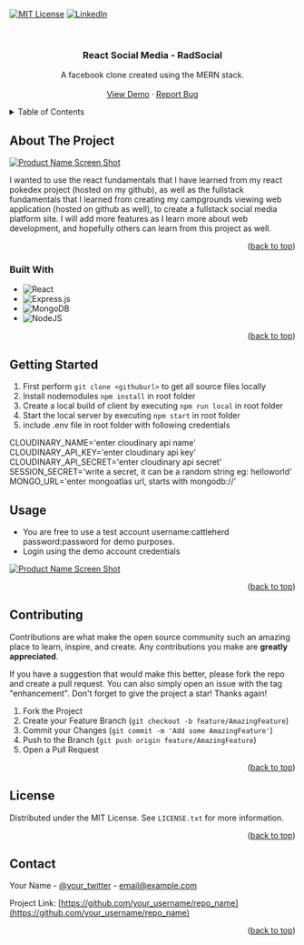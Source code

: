 



<!-- PROJECT SHIELDS -->


[![MIT License][license-shield]][license-url]
[![LinkedIn][linkedin-shield]](https://www.linkedin.com/in/radwan-ahmed-2267b8224/)



<!-- PROJECT LOGO -->
<br />
<div align="center">

  <h3 align="center">React Social Media - RadSocial</h3>

  <p align="center">
    A facebook clone created using the MERN stack.
    <br />
    <br />
    <a href="https://rad-social.herokuapp.com/">View Demo</a>
    ·
    <a href="https://github.com/cattleherd/react-social-media/issues">Report Bug</a>
    
  </p>
</div>



<!-- TABLE OF CONTENTS -->
<details>
  <summary>Table of Contents</summary>
  <ol>
    <li>
      <a href="#about-the-project">About The Project</a>
      <ul>
        <li><a href="#built-with">Built With</a></li>
      </ul>
    </li>
    <li>
      <a href="#getting-started">Getting Started</a>
      <ul>
        <li><a href="#prerequisites">Prerequisites</a></li>
        <li><a href="#installation">Installation</a></li>
      </ul>
    </li>
    <li><a href="#usage">Usage</a></li>
    <li><a href="#roadmap">Roadmap</a></li>
    <li><a href="#contributing">Contributing</a></li>
    <li><a href="#license">License</a></li>
    <li><a href="#contact">Contact</a></li>
    <li><a href="#acknowledgments">Acknowledgments</a></li>
  </ol>
</details>



<!-- ABOUT THE PROJECT -->
## About The Project

[![Product Name Screen Shot][product-screenshot]](https://rad-social.herokuapp.com/)

I wanted to use the react fundamentals that I have learned from my react pokedex project (hosted on my github), as well as the fullstack fundamentals that I learned from creating my campgrounds viewing web application (hosted on github as well), to create a fullstack social media platform site. I will add more features as I learn more about web development, and hopefully others can learn from this project as well.


<p align="right">(<a href="#readme-top">back to top</a>)</p>



### Built With

* ![React](https://img.shields.io/badge/react-%2320232a.svg?style=for-the-badge&logo=react&logoColor=%2361DAFB)
* ![Express.js](https://img.shields.io/badge/express.js-%23404d59.svg?style=for-the-badge&logo=express&logoColor=%2361DAFB)
* ![MongoDB](https://img.shields.io/badge/MongoDB-%234ea94b.svg?style=for-the-badge&logo=mongodb&logoColor=white)
* ![NodeJS](https://img.shields.io/badge/node.js-6DA55F?style=for-the-badge&logo=node.js&logoColor=white)


<p align="right">(<a href="#readme-top">back to top</a>)</p>



<!-- GETTING STARTED -->
## Getting Started

1. First perform ```git clone <githuburl>``` to get all source files locally
2. Install nodemodules ```npm install``` in root folder
3. Create a local build of client by executing ```npm run local``` in root folder
4. Start the local server by executing ```npm start``` in root folder
5. include .env file in root folder with following credentials

CLOUDINARY_NAME='enter cloudinary api name'
CLOUDINARY_API_KEY='enter cloudinary api key'
CLOUDINARY_API_SECRET='enter cloudinary api secret'
SESSION_SECRET='write a secret, it can be a random string eg: helloworld'
MONGO_URL='enter mongoatlas url, starts with mongodb://'

<!-- USAGE EXAMPLES -->
## Usage

- You are free to use a test account username:cattleherd password:password for demo purposes.
- Login using the demo account credentials


[![Product Name Screen Shot][product-screenshot2]](https://rad-social.herokuapp.com/)






<p align="right">(<a href="#readme-top">back to top</a>)</p>




<!-- CONTRIBUTING -->
## Contributing

Contributions are what make the open source community such an amazing place to learn, inspire, and create. Any contributions you make are **greatly appreciated**.

If you have a suggestion that would make this better, please fork the repo and create a pull request. You can also simply open an issue with the tag "enhancement".
Don't forget to give the project a star! Thanks again!

1. Fork the Project
2. Create your Feature Branch (`git checkout -b feature/AmazingFeature`)
3. Commit your Changes (`git commit -m 'Add some AmazingFeature'`)
4. Push to the Branch (`git push origin feature/AmazingFeature`)
5. Open a Pull Request

<p align="right">(<a href="#readme-top">back to top</a>)</p>



<!-- LICENSE -->
## License

Distributed under the MIT License. See `LICENSE.txt` for more information.

<p align="right">(<a href="#readme-top">back to top</a>)</p>



<!-- CONTACT -->
## Contact

Your Name - [@your_twitter](https://twitter.com/your_username) - email@example.com

Project Link: [https://github.com/your_username/repo_name](https://github.com/your_username/repo_name)

<p align="right">(<a href="#readme-top">back to top</a>)</p>





<!-- MARKDOWN LINKS & IMAGES -->
<!-- https://www.markdownguide.org/basic-syntax/#reference-style-links -->
[contributors-shield]: https://img.shields.io/github/contributors/othneildrew/Best-README-Template.svg?style=for-the-badge
[contributors-url]: https://github.com/othneildrew/Best-README-Template/graphs/contributors
[forks-shield]: https://img.shields.io/github/forks/othneildrew/Best-README-Template.svg?style=for-the-badge
[forks-url]: https://github.com/othneildrew/Best-README-Template/network/members
[stars-shield]: https://img.shields.io/github/stars/othneildrew/Best-README-Template.svg?style=for-the-badge
[stars-url]: https://github.com/othneildrew/Best-README-Template/stargazers
[issues-shield]: https://img.shields.io/github/issues/othneildrew/Best-README-Template.svg?style=for-the-badge
[issues-url]: https://github.com/othneildrew/Best-README-Template/issues
[license-shield]: https://img.shields.io/github/license/othneildrew/Best-README-Template.svg?style=for-the-badge
[license-url]: https://github.com/othneildrew/Best-README-Template/blob/master/LICENSE.txt
[linkedin-shield]: https://img.shields.io/badge/-LinkedIn-black.svg?style=for-the-badge&logo=linkedin&colorB=555
[linkedin-url]: https://linkedin.com/in/othneildrew
[product-screenshot]: https://res.cloudinary.com/cattleherd/image/upload/v1662760777/react-social-media-github/pic_toaxqf.png
[product-screenshot2]: https://res.cloudinary.com/cattleherd/image/upload/v1662761225/react-social-media-github/pic_srf3ht.png
[product-screenshot3]: https://res.cloudinary.com/cattleherd/image/upload/v1662760777/react-social-media-github/pic_toaxqf.png
[product-screenshot4]: https://res.cloudinary.com/cattleherd/image/upload/v1662760777/react-social-media-github/pic_toaxqf.png
[Express.js]: https://img.shields.io/badge/express.js-%23404d59.svg?style=for-the-badge&logo=express&logoColor=%2361DAFB
[NodeJS]: [https://nextjs.org/](https://img.shields.io/badge/node.js-6DA55F?style=for-the-badge&logo=node.js&logoColor=white)
[React.js]: https://img.shields.io/badge/React-20232A?style=for-the-badge&logo=react&logoColor=61DAFB
[React-url]: https://reactjs.org/
[MongoDB]: https://img.shields.io/badge/MongoDB-%234ea94b.svg?style=for-the-badge&logo=mongodb&logoColor=white
[Vue-url]: https://vuejs.org/
[Angular.io]: https://img.shields.io/badge/Angular-DD0031?style=for-the-badge&logo=angular&logoColor=white
[Angular-url]: https://angular.io/
[Svelte.dev]: https://img.shields.io/badge/Svelte-4A4A55?style=for-the-badge&logo=svelte&logoColor=FF3E00
[Svelte-url]: https://svelte.dev/
[Laravel.com]: https://img.shields.io/badge/Laravel-FF2D20?style=for-the-badge&logo=laravel&logoColor=white
[Laravel-url]: https://laravel.com
[Bootstrap.com]: https://img.shields.io/badge/Bootstrap-563D7C?style=for-the-badge&logo=bootstrap&logoColor=white
[Bootstrap-url]: https://getbootstrap.com
[JQuery.com]: https://img.shields.io/badge/jQuery-0769AD?style=for-the-badge&logo=jquery&logoColor=white
[JQuery-url]: https://jquery.com 
